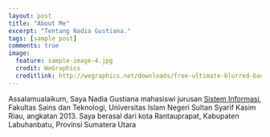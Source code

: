 ```yaml
---
layout: post
title: "About Me"
excerpt: "Tentang Nadia Gustiana."
tags: [sample post]
comments: true
image:
  feature: sample-image-4.jpg
  credit: WeGraphics
  creditlink: http://wegraphics.net/downloads/free-ultimate-blurred-background-pack
---
```

Assalamualaikum,
Saya Nadia Gustiana mahasiswi jurusan <html> <a href= "http://sif.uin-suska.ac.id/">Sistem Informasi</a>, Fakultas Sains dan Teknologi, Universitas Islam Negeri Sultan Syarif Kasim Riau, angkatan 2013.
Saya berasal dari kota Rantauprapat, Kabupaten Labuhanbatu, Provinsi Sumatera Utara


